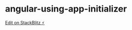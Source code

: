 # angular-using-app-initializer

[Edit on StackBlitz ⚡️](https://stackblitz.com/edit/angular-using-app-initializer)